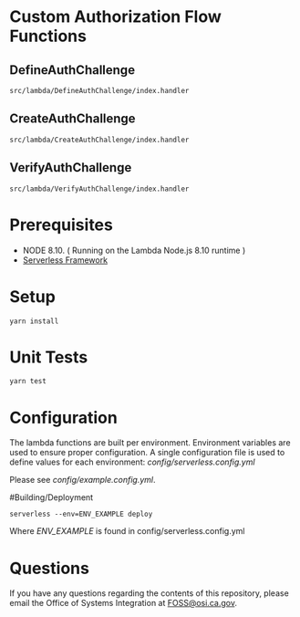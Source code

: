 # Custom Authorization Flow Functions

## DefineAuthChallenge

`src/lambda/DefineAuthChallenge/index.handler`

## CreateAuthChallenge

`src/lambda/CreateAuthChallenge/index.handler`

## VerifyAuthChallenge

`src/lambda/VerifyAuthChallenge/index.handler`

# Prerequisites
* NODE 8.10. ( Running on the Lambda Node.js 8.10 runtime )
* [Serverless Framework](https://serverless.com/)


# Setup
`yarn install`

# Unit Tests

`yarn test`

# Configuration
The lambda functions are built per environment.  Environment variables are used to ensure proper configuration.  A single configuration file is used to define values for each environment:  *config/serverless.config.yml*

Please see *config/example.config.yml*.

#Building/Deployment

`serverless --env=ENV_EXAMPLE deploy`

Where *ENV_EXAMPLE* is found in config/serverless.config.yml

# Questions

If you have any questions regarding the contents of this repository, please email the Office of Systems Integration at FOSS@osi.ca.gov.
